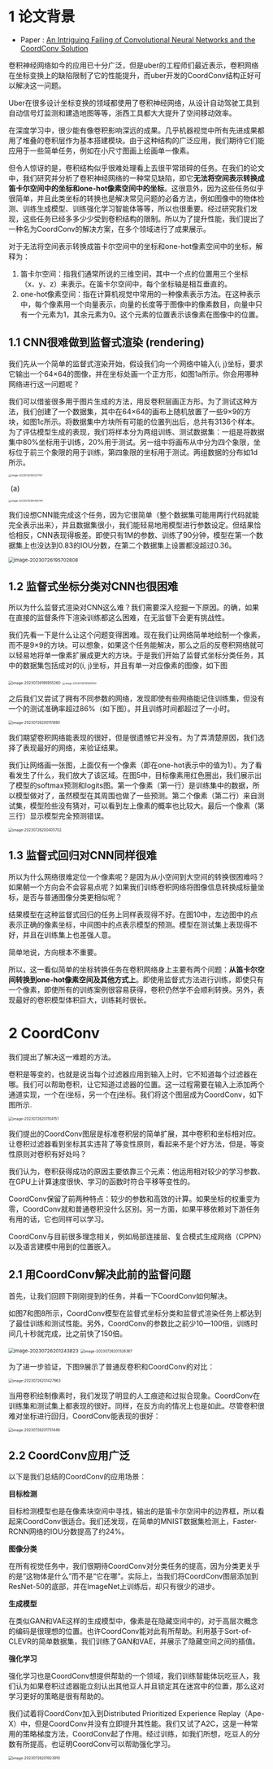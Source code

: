 # 1 论文背景

- Paper : [An Intriguing Failing of Convolutional Neural Networks and the CoordConv Solution](https://arxiv.org/abs/1807.03247)

卷积神经网络如今的应用已十分广泛，但是uber的工程师们最近表示，卷积网络在坐标变换上的缺陷限制了它的性能提升，而uber开发的CoordConv结构正好可以解决这一问题。

Uber在很多设计坐标变换的领域都使用了卷积神经网络，从设计自动驾驶工具到自动信号灯监测和建造地图等等，浙西工具都大大提升了空间移动效率。

在深度学习中，很少能有像卷积影响深远的成果。几乎机器视觉中所有先进成果都用了堆叠的卷积层作为基本搭建模块。由于这种结构的广泛应用，我们期待它们能应用于一些简单任务，例如在小尺寸图画上绘画单一像素。

但令人惊讶的是，卷积结构似乎很难处理看上去很平常琐碎的任务。在我们的论文中，我们研究并分析了卷积神经网络的一种常见缺陷，即它**无法将空间表示转换成笛卡尔空间中的坐标和one-hot像素空间中的坐标**。这很意外，因为这些任务似乎很简单，并且此类坐标的转换也是解决常见问题的必备方法，例如图像中的物体检测、训练生成模型、训练强化学习智能体等等，所以也很重要。经过研究我们发现，这些任务已经多多少少受到卷积结构的限制。所以为了提升性能，我们提出了一种名为CoordConv的解决方案，在多个领域进行了成果展示。

对于无法将空间表示转换成笛卡尔空间中的坐标和one-hot像素空间中的坐标，解释为：

1. 笛卡尔空间：指我们通常所说的三维空间，其中一个点的位置用三个坐标（x、y、z）来表示。在笛卡尔空间中，每个坐标轴是相互垂直的。
2. one-hot像素空间：指在计算机视觉中常用的一种像素表示方法。在这种表示中，每个像素用一个向量表示，向量的长度等于图像中的像素数目，向量中只有一个元素为1，其余元素为0。这个元素的位置表示该像素在图像中的位置。

## 1.1 CNN很难做到监督式渲染 (rendering)

我们先从一个简单的监督式渲染开始，假设我们向一个网络中输入(i, j)坐标，要求它输出一个64×64的图像，并在坐标处画一个正方形，如图1a所示。你会用哪种网络进行这一问题呢？

我们可以借鉴很多用于图片生成的方法，用反卷积层画正方形。为了测试这种方法，我们创建了一个数据集，其中在64×64的画布上随机放置了一些9×9的方块，如图1c所示。将数据集中方块所有可能的位置列出后，总共有3136个样本。为了评估模型生成的表现，我们将样本分为两组训练、测试数据集：一组是将数据集中80%坐标用于训练，20%用于测试。另一组中将画布从中分为四个象限，坐标位于前三个象限的用于训练，第四象限的坐标用于测试。两组数据的分布如1d所示。

<img src="./.assets/image-20230726195337787.png" alt="image-20230726195337787" style="zoom: 33%;" />

​																						(a)

<img src="./.assets/image-20230726195406744.png" alt="image-20230726195406744" style="zoom:33%;" />

我们设想CNN能完成这个任务，因为它很简单（整个数据集可能用两行代码就能完全表示出来），并且数据集很小，我们能轻易地用模型进行参数设定。但结果恰恰相反，CNN表现得极差。即使只有1M的参数、训练了90分钟，模型在第一个数据集上也没达到0.83的IOU分数，在第二个数据集上设置都没超过0.36。

<img src="./.assets/image-20230726195702808.png" alt="image-20230726195702808" style="zoom: 67%;" />

## 1.2 监督式坐标分类对CNN也很困难

所以为什么监督式渲染对CNN这么难？我们需要深入挖掘一下原因。的确，如果在直接的监督条件下渲染训练都这么困难，在无监督下会更有挑战性。

我们先看一下是什么让这个问题变得困难。现在我们让网络简单地绘制一个像素，而不是9×9的方块。可以想象，如果这个任务能解决，那么之后的反卷积网络就可以轻易地将单一像素扩展成更大的方块。于是我们开始了监督式坐标分类任务，其中的数据集包括成对的(i, j)坐标，并且有单一对应像素的图像，如下图

<img src="./.assets/image-20230726195955260.png" alt="image-20230726195955260" style="zoom: 50%;" />

<img src="./.assets/image-20230726195929104.png" alt="image-20230726195929104" style="zoom: 33%;" />

之后我们又尝试了拥有不同参数的网络，发现即使有些网络能记住训练集，但没有一个的测试准确率超过86%（如下图）。并且训练时间都超过了一小时。

<img src="./.assets/image-20230726200151890.png" alt="image-20230726200151890" style="zoom:50%;" />

我们期望卷积网络能表现的很好，但是很遗憾它并没有。为了弄清楚原因，我们选择了表现最好的网络，来验证结果。

我们让网络画一张图，上面仅有一个像素（即在one-hot表示中的值为1）。为了看看发生了什么，我们放大了该区域。在图5中，目标像素用红色圈出，我们展示出了模型的softmax预测和logits图。第一个像素（第一行）是训练集中的数据，所以模型做对了，虽然模型在其周围也做了一些预测。第二个像素（第二行）来自测试集，模型险些没有猜对，可以看到左上像素的概率也比较大。最后一个像素（第三行）显示模型完全预测错误。

<img src="./.assets/image-20230726200405702.png" alt="image-20230726200405702" style="zoom:50%;" />

## 1.3 监督式回归对CNN同样很难

所以为什么网络很难定位一个像素呢？是因为从小空间到大空间的转换很困难吗？如果朝一个方向会不会容易点呢？如果我们训练卷积网络将图像信息转换成标量坐标，是否与普通图像分类更相似呢？

结果模型在这种监督式回归的任务上同样表现得不好。在图10中，左边图中的点表示正确的像素坐标，中间图中的点表示模型的预测。模型在测试集上表现得不好，并且在训练集上也差强人意。

简单地说，方向根本不重要。

所以，这一看似简单的坐标转换任务在卷积网络身上主要有两个问题：**从笛卡尔空间转换到one-hot像素空间及其他方式上**。即使用监督式方法进行训练，即使只有一个像素，即使所有的训练案例很容易获得，卷积仍然学不会顺利转换。另外，表现最好的卷积模型体积巨大，训练耗时很长。

# 2 CoordConv

我们提出了解决这一难题的方法。

卷积是等变的，也就是说当每个过滤器应用到输入上时，它不知道每个过滤器在哪。我们可以帮助卷积，让它知道过滤器的位置。这一过程需要在输入上添加两个通道实现，一个在i坐标，另一个在j坐标。我们将这个图层成为CoordConv，如下图所示.

<img src="./.assets/image-20230726201104151.png" alt="image-20230726201104151" style="zoom:50%;" />

我们提出的CoordConv图层是标准卷积层的简单扩展，其中卷积和坐标相对应。让卷积过滤器看到坐标其实违背了等变性原则，看起来不是个好方法，但是，等变性原则对卷积有好处吗？

我们认为，卷积获得成功的原因主要依靠三个元素：他运用相对较少的学习参数、在GPU上计算速度很快、学习的函数时符合平移等变性的。

CoordConv保留了前两种特点：较少的参数和高效的计算。如果坐标的权重变为零，CoordConv就和普通卷积没什么区别。另一方面，如果平移依赖对下游任务有用的话，它也同样可以学习。

CoordConv与目前很多理念相关，例如局部连接层、复合模式生成网络（CPPN）以及语言建模中用到的位置嵌入。

## 2.1 用CoordConv解决此前的监督问题

首先，让我们回顾下刚刚提到的任务，并看一下CoordConv如何解决。

如图7和图8所示，CoordConv模型在监督式坐标分类和监督式渲染任务上都达到了最佳训练和测试性能。另外，CoordConv的参数比之前少10—100倍，训练时间几十秒就完成，比之前快了150倍。

<img src="./.assets/image-20230726201243823.png" alt="image-20230726201243823" style="zoom: 67%;" />

<img src="./.assets/image-20230726201326367.png" alt="image-20230726201326367" style="zoom: 50%;" />

为了进一步验证，下图9展示了普通反卷积和CoordConv的对比：

<img src="./.assets/image-20230726201427963.png" alt="image-20230726201427963" style="zoom:50%;" />

当用卷积绘制像素时，我们发现了明显的人工痕迹和过拟合现象。CoordConv在训练集和测试集上都表现的很好。同样，在反方向的情况上也是如此。尽管卷积很难对坐标进行回归，CoordConv能表现的很好：

<img src="./.assets/image-20230726201731448.png" alt="image-20230726201731448" style="zoom: 50%;" />

## 2.2 CoordConv应用广泛

以下是我们总结的CoordConv的应用场景：

**目标检测**

目标检测模型也是在像素块空间中寻找，输出的是笛卡尔空间中的边界框，所以看起来CoordConv很适合。我们还发现，在简单的MNIST数据集检测上，Faster-RCNN网络的IOU分数提高了约24%。

**图像分类**

在所有视觉任务中，我们很期待CoordConv对分类任务的提高，因为分类更关乎的是“这物体是什么”而不是“它在哪”。实际上，当我们将CoordConv图层添加到ResNet-50的底部，并在ImageNet上训练后，却只有很少的进步。

**生成模型**

在类似GAN和VAE这样的生成模型中，像素是在隐藏空间中的，对于高层次概念的编码是很理想的位置。也许CoordConv能对此有所帮助。利用基于Sort-of-CLEVR的简单数据集，我们训练了GAN和VAE，并展示了隐藏空间之间的插值。

**强化学习**

强化学习也是CoordConv想提供帮助的一个领域，我们训练智能体玩吃豆人，我们认为如果卷积过滤器能立刻认出其他豆人并且锁定其在迷宫中的位置，那么这对学习更好的策略是很有帮助的。

我们试着将CoordConv加入到Distributed Prioritized Experience Replay（Ape-X）中，但是CoordConv并没有立即提升其性能。我们又试了A2C，这是一种常用的策略梯度方法，CoordConv起了作用。经过训练，如我们所想，吃豆人的分数有所提高，也证明CoordConv可以帮助强化学习。

<img src="./.assets/image-20230726201923910.png" alt="image-20230726201923910" style="zoom: 50%;" />